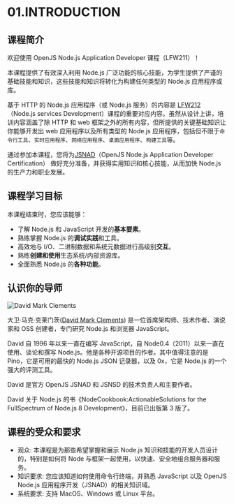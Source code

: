 # 01.INTRODUCTION

## 课程简介

欢迎使用 OpenJS Node.js Application Developer 课程（LFW211）！

本课程提供了有效深入利用 Node.js 广泛功能的核心技能，为学生提供了严谨的基础技能和知识，这些技能和知识将转化为构建任何类型的 Node.js 应用程序或库。

基于 HTTP 的 Node.js 应用程序（或 Node.js 服务）的内容是 [LFW212](//imafee.github.io/lfw212/)（Node.js services Development）课程的重要对应内容。虽然从设计上讲，培训内容涵盖了除 HTTP 和 web 框架之外的所有内容，但所提供的关键基础知识让你能够开发出 web 应用程序以及所有类型的 Node.js 应用程序，包括但不限于`命令行工具`、`实时应用程序`、`网络应用程序`、`桌面应用程序`、`构建工具`等。

通过参加本课程，您将为[JSNAD](//training.linuxfoundation.org/certification/jsnad/)（OpenJS Node.js Application Developer Certification） 做好充分准备，并获得实用知识和核心技能，从而加快 Node.js 的生产力和职业发展。

## 课程学习目标

本课程结束时，您应该能够：

- 了解 Node.js 和 JavaScript 开发的**基本要素**。
- 熟练掌握 Node.js 的**调试实践**和工具。
- 高效地与 I/O、二进制数据和系统元数据进行高级别**交互**。
- 熟练**创建和使用**生态系统/内部资源库。
- 全面熟悉 Node.js 的**各种功能**。

## 认识你的导师

![David Mark Clements](/assets/image/01.instructor-david.png)

大卫·马克·克莱门茨([David Mark Clements](https://github.com/davidmarkclements)) 是一位首席架构师、技术作者、演说家和 OSS 创建者，专门研究 Node.js 和浏览器 JavaScript。

David 自 1996 年以来一直在编写 JavaScript，自 Node0.4（2011）以来一直在使用、谈论和撰写 Node.js。他是各种开源项目的作者。其中值得注意的是 Pino，它是可用的最快的 Node.js JSON 记录器，以及 0x，它是 Node.js 的一个强大的评测工具。

David 是官方 OpenJS JSNAD 和 JSNSD 的技术负责人和主要作者。

David 关于 Node.js 的书《NodeCookbook:ActionableSolutions for the FullSpectrum of Node.js 8 Development》，目前已出版第 3 版了。

## 课程的受众和要求

- 观众:
  本课程是为那些希望掌握和展示 Node.js 知识和技能的开发人员设计的，特别是如何将 Node 与框架一起使用，以快速、安全地组合服务器和服务。
- 知识要求:
  您应该知道如何使用命令行终端，并熟悉 JavaScript 以及 OpenJS Node.js 应用程序开发（JSNAD）的相关知识域。
- 系统要求:
  支持 MacOS、Windows 或 Linux 平台。
